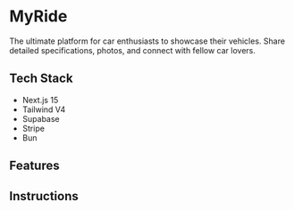 # MyRide

The ultimate platform for car enthusiasts to showcase their vehicles. Share detailed specifications, photos, and connect with fellow car lovers.

## Tech Stack

- Next.js 15
- Tailwind V4
- Supabase
- Stripe
- Bun

## Features

## Instructions
